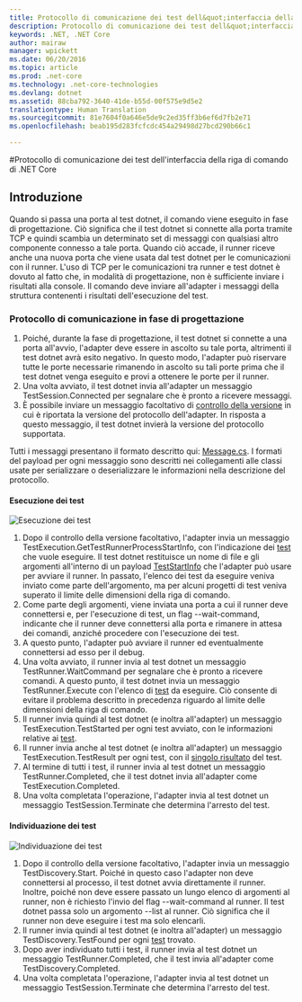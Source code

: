 ```yaml
---
title: Protocollo di comunicazione dei test dell&quot;interfaccia della riga di comando di .NET Core
description: Protocollo di comunicazione dei test dell&quot;interfaccia della riga di comando di .NET Core
keywords: .NET, .NET Core
author: mairaw
manager: wpickett
ms.date: 06/20/2016
ms.topic: article
ms.prod: .net-core
ms.technology: .net-core-technologies
ms.devlang: dotnet
ms.assetid: 88cba792-3640-41de-b55d-00f575e9d5e2
translationtype: Human Translation
ms.sourcegitcommit: 81e7604f0a646e5de9c2ed35ff3b6ef6d7fb2e71
ms.openlocfilehash: beab195d283fcfcdc454a29498d27bcd290b66c1

---
```


#<a name="net-core-cli-test-communication-protocol"></a>Protocollo di comunicazione dei test dell'interfaccia della riga di comando di .NET Core

## <a name="introduction"></a>Introduzione
Quando si passa una porta al test dotnet, il comando viene eseguito in fase di progettazione. Ciò significa che il test dotnet si connette alla porta tramite TCP e quindi scambia un determinato set di messaggi con qualsiasi altro componente connesso a tale porta. Quando ciò accade, il runner riceve anche una nuova porta che viene usata dal test dotnet per le comunicazioni con il runner. L'uso di TCP per le comunicazioni tra runner e test dotnet è dovuto al fatto che, in modalità di progettazione, non è sufficiente inviare i risultati alla console. Il comando deve inviare all'adapter i messaggi della struttura contenenti i risultati dell'esecuzione del test.

### <a name="communication-protocol-at-design-time"></a>Protocollo di comunicazione in fase di progettazione

1. Poiché, durante la fase di progettazione, il test dotnet si connette a una porta all'avvio, l'adapter deve essere in ascolto su tale porta, altrimenti il test dotnet avrà esito negativo. In questo modo, l'adapter può riservare tutte le porte necessarie rimanendo in ascolto su tali porte prima che il test dotnet venga eseguito e provi a ottenere le porte per il runner.
2. Una volta avviato, il test dotnet invia all'adapter un messaggio TestSession.Connected per segnalare che è pronto a ricevere messaggi.
3. È possibile inviare un messaggio facoltativo di [controllo della versione](https://github.com/dotnet/cli/blob/rel/1.0.0/src/Microsoft.Extensions.Testing.Abstractions/Messages/ProtocolVersionMessage.cs) in cui è riportata la versione del protocollo dell'adapter. In risposta a questo messaggio, il test dotnet invierà la versione del protocollo supportata.

Tutti i messaggi presentano il formato descritto qui: [Message.cs](https://github.com/dotnet/cli/blob/rel/1.0.0/src/Microsoft.Extensions.Testing.Abstractions/Messages/Message.cs). I formati del payload per ogni messaggio sono descritti nei collegamenti alle classi usate per serializzare o deserializzare le informazioni nella descrizione del protocollo.

#### <a name="test-execution"></a>Esecuzione dei test
![Esecuzione dei test](./media/test-protocol/dotnet-test-execute.png)

1. Dopo il controllo della versione facoltativo, l'adapter invia un messaggio TestExecution.GetTestRunnerProcessStartInfo, con l'indicazione dei [test](https://github.com/dotnet/cli/blob/rel/1.0.0/src/Microsoft.Extensions.Testing.Abstractions/Messages/RunTestsMessage.cs) che vuole eseguire. Il test dotnet restituisce un nome di file e gli argomenti all'interno di un payload [TestStartInfo](https://github.com/dotnet/cli/blob/rel/1.0.0/src/Microsoft.DotNet.Tools.Test/TestStartInfo.cs) che l'adapter può usare per avviare il runner. In passato, l'elenco dei test da eseguire veniva inviato come parte dell'argomento, ma per alcuni progetti di test veniva superato il limite delle dimensioni della riga di comando.
  1. Come parte degli argomenti, viene inviata una porta a cui il runner deve connettersi e, per l'esecuzione di test, un flag --wait-command, indicante che il runner deve connettersi alla porta e rimanere in attesa dei comandi, anziché procedere con l'esecuzione dei test.
2. A questo punto, l'adapter può avviare il runner ed eventualmente connettersi ad esso per il debug.
3. Una volta avviato, il runner invia al test dotnet un messaggio TestRunner.WaitCommand per segnalare che è pronto a ricevere comandi. A questo punto, il test dotnet invia un messaggio TestRunner.Execute con l'elenco di [test](https://github.com/dotnet/cli/blob/rel/1.0.0/src/Microsoft.Extensions.Testing.Abstractions/Messages/RunTestsMessage.cs) da eseguire. Ciò consente di evitare il problema descritto in precedenza riguardo al limite delle dimensioni della riga di comando.
4. Il runner invia quindi al test dotnet (e inoltra all'adapter) un messaggio TestExecution.TestStarted per ogni test avviato, con le informazioni relative ai [test](https://github.com/dotnet/cli/blob/rel/1.0.0/src/Microsoft.Extensions.Testing.Abstractions/Test.cs).
5. Il runner invia anche al test dotnet (e inoltra all'adapter) un messaggio TestExecution.TestResult per ogni test, con il [singolo risultato](https://github.com/dotnet/cli/blob/rel/1.0.0/src/Microsoft.Extensions.Testing.Abstractions/TestResult.cs) del test.
6. Al termine di tutti i test, il runner invia al test dotnet un messaggio TestRunner.Completed, che il test dotnet invia all'adapter come TestExecution.Completed.
7. Una volta completata l'operazione, l'adapter invia al test dotnet un messaggio TestSession.Terminate che determina l'arresto del test.

#### <a name="test-discovery"></a>Individuazione dei test
![Individuazione dei test](./media/test-protocol/dotnet-test-discover.png)

1. Dopo il controllo della versione facoltativo, l'adapter invia un messaggio TestDiscovery.Start. Poiché in questo caso l'adapter non deve connettersi al processo, il test dotnet avvia direttamente il runner. Inoltre, poiché non deve essere passato un lungo elenco di argomenti al runner, non è richiesto l'invio del flag --wait-command al runner. Il test dotnet passa solo un argomento --list al runner. Ciò significa che il runner non deve eseguire i test ma solo elencarli.
2. Il runner invia quindi al test dotnet (e inoltra all'adapter) un messaggio TestDiscovery.TestFound per ogni [test](https://github.com/dotnet/cli/blob/rel/1.0.0/src/Microsoft.Extensions.Testing.Abstractions/Test.cs) trovato.
3. Dopo aver individuato tutti i test, il runner invia al test dotnet un messaggio TestRunner.Completed, che il test invia all'adapter come TestDiscovery.Completed.
4. Una volta completata l'operazione, l'adapter invia al test dotnet un messaggio TestSession.Terminate che determina l'arresto del test.


<!--HONumber=Nov16_HO3-->


